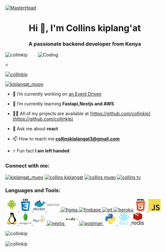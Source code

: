 
[![MasterHead](https://thumbs.gfycat.com/CheerySeparateGoldeneye-size_restricted.gif)](https://rishavchanda.io)
<h1 align="center">Hi 👋, I'm Collins kiplang'at</h1>
<h3 align="center">A passionate backend developer from Kenya</h3>
<img align="right" alt="Coding" width="400" src="[https://media.giphy.com/media/3o7bu0ZqQpOQQk3mZE/giphy.gif](https://www.google.com/search?q=CODING+GIFS&rlz=1C1YTUH_enKE1015KE1015&oq=coding+&aqs=chrome.0.69i59j69i57j0i67l2j46i67i175i199j69i61j69i60l2.3839j0j7&sourceid=chrome&ie=UTF-8#imgrc=ItVEdfLwG7yO7M)">
<p align="left"> <img src="https://komarev.com/ghpvc/?username=collinkip&label=Profile%20views&color=0e75b6&style=flat" alt="collinkip" /> </p>
<
<p align="left"> <a href="https://github.com/ryo-ma/github-profile-trophy"><img src="https://github-profile-trophy.vercel.app/?username=collinkip" alt="collinkip" /></a> </p>

<p align="left"> <a href="https://twitter.com/kiplangat_mugo" target="blank"><img src="https://img.shields.io/twitter/follow/kiplangat_mugo?logo=twitter&style=for-the-badge" alt="kiplangat_mugo" /></a> </p>

- 🔭 I’m currently working on [an Event Driven](https://github.com/collinkip/eventdriven)

- 🌱 I’m currently learning **Fastapi,Nextjs and AWS**

- 👨‍💻 All of my projects are available at [https://github.com/collinkip](https://github.com/collinkip)

- 💬 Ask me about **react**

- 📫 How to reach me **collinskiplangat3@gmail.com**

- ⚡ Fun fact **I am left handed**

<h3 align="left">Connect with me:</h3>
<p align="left">
<a href="https://twitter.com/kiplangat_mugo" target="blank"><img align="center" src="https://raw.githubusercontent.com/rahuldkjain/github-profile-readme-generator/master/src/images/icons/Social/twitter.svg" alt="kiplangat_mugo" height="30" width="40" /></a>
<a href="https://linkedin.com/in/collins kiplangat" target="blank"><img align="center" src="https://raw.githubusercontent.com/rahuldkjain/github-profile-readme-generator/master/src/images/icons/Social/linked-in-alt.svg" alt="collins kiplangat" height="30" width="40" /></a>
<a href="https://fb.com/collins mugo" target="blank"><img align="center" src="https://raw.githubusercontent.com/rahuldkjain/github-profile-readme-generator/master/src/images/icons/Social/facebook.svg" alt="collins mugo" height="30" width="40" /></a>
<a href="https://www.youtube.com/c/collins tv" target="blank"><img align="center" src="https://raw.githubusercontent.com/rahuldkjain/github-profile-readme-generator/master/src/images/icons/Social/youtube.svg" alt="collins tv" height="30" width="40" /></a>
</p>

<h3 align="left">Languages and Tools:</h3>
<p align="left"> <a href="https://developer.android.com" target="_blank" rel="noreferrer"> <img src="https://raw.githubusercontent.com/devicons/devicon/master/icons/android/android-original-wordmark.svg" alt="android" width="40" height="40"/> </a> <a href="https://www.w3schools.com/css/" target="_blank" rel="noreferrer"> <img src="https://raw.githubusercontent.com/devicons/devicon/master/icons/css3/css3-original-wordmark.svg" alt="css3" width="40" height="40"/> </a> <a href="https://www.docker.com/" target="_blank" rel="noreferrer"> <img src="https://raw.githubusercontent.com/devicons/devicon/master/icons/docker/docker-original-wordmark.svg" alt="docker" width="40" height="40"/> </a> <a href="https://expressjs.com" target="_blank" rel="noreferrer"> <img src="https://raw.githubusercontent.com/devicons/devicon/master/icons/express/express-original-wordmark.svg" alt="express" width="40" height="40"/> </a> <a href="https://www.figma.com/" target="_blank" rel="noreferrer"> <img src="https://www.vectorlogo.zone/logos/figma/figma-icon.svg" alt="figma" width="40" height="40"/> </a> <a href="https://firebase.google.com/" target="_blank" rel="noreferrer"> <img src="https://www.vectorlogo.zone/logos/firebase/firebase-icon.svg" alt="firebase" width="40" height="40"/> </a> <a href="https://git-scm.com/" target="_blank" rel="noreferrer"> <img src="https://www.vectorlogo.zone/logos/git-scm/git-scm-icon.svg" alt="git" width="40" height="40"/> </a> <a href="https://heroku.com" target="_blank" rel="noreferrer"> <img src="https://www.vectorlogo.zone/logos/heroku/heroku-icon.svg" alt="heroku" width="40" height="40"/> </a> <a href="https://www.w3.org/html/" target="_blank" rel="noreferrer"> <img src="https://raw.githubusercontent.com/devicons/devicon/master/icons/html5/html5-original-wordmark.svg" alt="html5" width="40" height="40"/> </a> <a href="https://developer.mozilla.org/en-US/docs/Web/JavaScript" target="_blank" rel="noreferrer"> <img src="https://raw.githubusercontent.com/devicons/devicon/master/icons/javascript/javascript-original.svg" alt="javascript" width="40" height="40"/> </a> <a href="https://www.linux.org/" target="_blank" rel="noreferrer"> <img src="https://raw.githubusercontent.com/devicons/devicon/master/icons/linux/linux-original.svg" alt="linux" width="40" height="40"/> </a> <a href="https://www.mongodb.com/" target="_blank" rel="noreferrer"> <img src="https://raw.githubusercontent.com/devicons/devicon/master/icons/mongodb/mongodb-original-wordmark.svg" alt="mongodb" width="40" height="40"/> </a> <a href="https://www.mysql.com/" target="_blank" rel="noreferrer"> <img src="https://raw.githubusercontent.com/devicons/devicon/master/icons/mysql/mysql-original-wordmark.svg" alt="mysql" width="40" height="40"/> </a> <a href="https://nextjs.org/" target="_blank" rel="noreferrer"> <img src="https://cdn.worldvectorlogo.com/logos/nextjs-2.svg" alt="nextjs" width="40" height="40"/> </a> <a href="https://nodejs.org" target="_blank" rel="noreferrer"> <img src="https://raw.githubusercontent.com/devicons/devicon/master/icons/nodejs/nodejs-original-wordmark.svg" alt="nodejs" width="40" height="40"/> </a> <a href="https://postman.com" target="_blank" rel="noreferrer"> <img src="https://www.vectorlogo.zone/logos/getpostman/getpostman-icon.svg" alt="postman" width="40" height="40"/> </a> <a href="https://www.python.org" target="_blank" rel="noreferrer"> <img src="https://raw.githubusercontent.com/devicons/devicon/master/icons/python/python-original.svg" alt="python" width="40" height="40"/> </a> <a href="https://reactjs.org/" target="_blank" rel="noreferrer"> <img src="https://raw.githubusercontent.com/devicons/devicon/master/icons/react/react-original-wordmark.svg" alt="react" width="40" height="40"/> </a> <a href="https://redis.io" target="_blank" rel="noreferrer"> <img src="https://raw.githubusercontent.com/devicons/devicon/master/icons/redis/redis-original-wordmark.svg" alt="redis" width="40" height="40"/> </a> </p>

<p><img align="center" src="https://github-readme-stats.vercel.app/api/top-langs?username=collinkip&show_icons=true&locale=en&layout=compact" alt="collinkip" /></p>

<p><img align="center" src="https://github-readme-streak-stats.herokuapp.com/?user=collinkip&" alt="collinkip" /></p>
